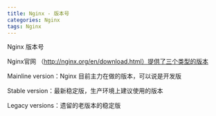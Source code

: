 ```yaml
---
title: Nginx - 版本号
categories: Nginx
tags: Nginx
---
```


Nginx 版本号

<!--more-->


Nginx官网 （http://nginx.org/en/download.html）提供了三个类型的版本

Mainline version：Nginx 目前主力在做的版本，可以说是开发版

Stable version：最新稳定版，生产环境上建议使用的版本

Legacy versions：遗留的老版本的稳定版
